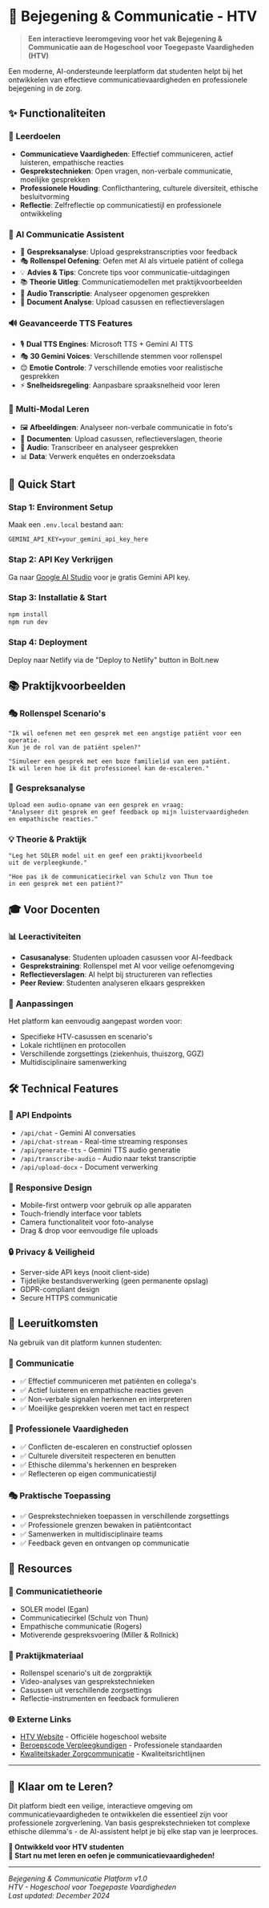 # 🏥 Bejegening & Communicatie - HTV

> **Een interactieve leeromgeving voor het vak Bejegening & Communicatie aan de Hogeschool voor Toegepaste Vaardigheden (HTV)**

Een moderne, AI-ondersteunde leerplatform dat studenten helpt bij het ontwikkelen van effectieve communicatievaardigheden en professionele bejegening in de zorg.

## ✨ Functionaliteiten

### 🎯 **Leerdoelen**
- **Communicatieve Vaardigheden**: Effectief communiceren, actief luisteren, empathische reacties
- **Gesprekstechnieken**: Open vragen, non-verbale communicatie, moeilijke gesprekken
- **Professionele Houding**: Conflicthantering, culturele diversiteit, ethische besluitvorming
- **Reflectie**: Zelfreflectie op communicatiestijl en professionele ontwikkeling

### 🤖 **AI Communicatie Assistent**
- 📝 **Gespreksanalyse**: Upload gesprekstranscripties voor feedback
- 🎭 **Rollenspel Oefening**: Oefen met AI als virtuele patiënt of collega
- 💡 **Advies & Tips**: Concrete tips voor communicatie-uitdagingen
- 📚 **Theorie Uitleg**: Communicatiemodellen met praktijkvoorbeelden
- 🎵 **Audio Transcriptie**: Analyseer opgenomen gesprekken
- 📄 **Document Analyse**: Upload casussen en reflectieverslagen

### 🔊 **Geavanceerde TTS Features**
- 🎙️ **Dual TTS Engines**: Microsoft TTS + Gemini AI TTS
- 🎭 **30 Gemini Voices**: Verschillende stemmen voor rollenspel
- 😊 **Emotie Controle**: 7 verschillende emoties voor realistische gesprekken
- ⚡ **Snelheidsregeling**: Aanpasbare spraaksnelheid voor leren

### 📁 **Multi-Modal Leren**
- 🖼️ **Afbeeldingen**: Analyseer non-verbale communicatie in foto's
- 📄 **Documenten**: Upload casussen, reflectieverslagen, theorie
- 🎵 **Audio**: Transcribeer en analyseer gesprekken
- 📊 **Data**: Verwerk enquêtes en onderzoeksdata

## 🚀 Quick Start

### Stap 1: Environment Setup
Maak een `.env.local` bestand aan:
```env
GEMINI_API_KEY=your_gemini_api_key_here
```

### Stap 2: API Key Verkrijgen
Ga naar [Google AI Studio](https://makersuite.google.com/app/apikey) voor je gratis Gemini API key.

### Stap 3: Installatie & Start
```bash
npm install
npm run dev
```

### Stap 4: Deployment
Deploy naar Netlify via de "Deploy to Netlify" button in Bolt.new

## 📚 Praktijkvoorbeelden

### 🎭 **Rollenspel Scenario's**
```
"Ik wil oefenen met een gesprek met een angstige patiënt voor een operatie. 
Kun je de rol van de patiënt spelen?"

"Simuleer een gesprek met een boze familielid van een patiënt. 
Ik wil leren hoe ik dit professioneel kan de-escaleren."
```

### 📝 **Gespreksanalyse**
```
Upload een audio-opname van een gesprek en vraag:
"Analyseer dit gesprek en geef feedback op mijn luistervaardigheden 
en empathische reacties."
```

### 💡 **Theorie & Praktijk**
```
"Leg het SOLER model uit en geef een praktijkvoorbeeld 
uit de verpleegkunde."

"Hoe pas ik de communicatiecirkel van Schulz von Thun toe 
in een gesprek met een patiënt?"
```

## 🎓 Voor Docenten

### 📊 **Leeractiviteiten**
- **Casusanalyse**: Studenten uploaden casussen voor AI-feedback
- **Gesprekstraining**: Rollenspel met AI voor veilige oefenomgeving
- **Reflectieverslagen**: AI helpt bij structureren van reflecties
- **Peer Review**: Studenten analyseren elkaars gesprekken

### 🔧 **Aanpassingen**
Het platform kan eenvoudig aangepast worden voor:
- Specifieke HTV-casussen en scenario's
- Lokale richtlijnen en protocollen
- Verschillende zorgsettings (ziekenhuis, thuiszorg, GGZ)
- Multidisciplinaire samenwerking

## 🛠️ Technical Features

### 🔌 **API Endpoints**
- `/api/chat` - Gemini AI conversaties
- `/api/chat-stream` - Real-time streaming responses
- `/api/generate-tts` - Gemini TTS audio generatie
- `/api/transcribe-audio` - Audio naar tekst transcriptie
- `/api/upload-docx` - Document verwerking

### 📱 **Responsive Design**
- Mobile-first ontwerp voor gebruik op alle apparaten
- Touch-friendly interface voor tablets
- Camera functionaliteit voor foto-analyse
- Drag & drop voor eenvoudige file uploads

### 🔒 **Privacy & Veiligheid**
- Server-side API keys (nooit client-side)
- Tijdelijke bestandsverwerking (geen permanente opslag)
- GDPR-compliant design
- Secure HTTPS communicatie

## 🎯 Leeruitkomsten

Na gebruik van dit platform kunnen studenten:

### 💬 **Communicatie**
- ✅ Effectief communiceren met patiënten en collega's
- ✅ Actief luisteren en empathische reacties geven
- ✅ Non-verbale signalen herkennen en interpreteren
- ✅ Moeilijke gesprekken voeren met tact en respect

### 🤝 **Professionele Vaardigheden**
- ✅ Conflicten de-escaleren en constructief oplossen
- ✅ Culturele diversiteit respecteren en benutten
- ✅ Ethische dilemma's herkennen en bespreken
- ✅ Reflecteren op eigen communicatiestijl

### 🎭 **Praktische Toepassing**
- ✅ Gesprekstechnieken toepassen in verschillende zorgsettings
- ✅ Professionele grenzen bewaken in patiëntcontact
- ✅ Samenwerken in multidisciplinaire teams
- ✅ Feedback geven en ontvangen op communicatie

## 🔗 Resources

### 📖 **Communicatietheorie**
- SOLER model (Egan)
- Communicatiecirkel (Schulz von Thun)
- Empathische communicatie (Rogers)
- Motiverende gespreksvoering (Miller & Rollnick)

### 🎥 **Praktijkmateriaal**
- Rollenspel scenario's uit de zorgpraktijk
- Video-analyses van gesprekstechnieken
- Casussen uit verschillende zorgsettings
- Reflectie-instrumenten en feedback formulieren

### 🌐 **Externe Links**
- [HTV Website](https://htv.nl) - Officiële hogeschool website
- [Beroepscode Verpleegkundigen](https://www.venvn.nl) - Professionele standaarden
- [Kwaliteitskader Zorgcommunicatie](https://www.zorginzicht.nl) - Kwaliteitsrichtlijnen

---

## 🎉 **Klaar om te Leren?**

Dit platform biedt een veilige, interactieve omgeving om communicatievaardigheden te ontwikkelen die essentieel zijn voor professionele zorgverlening. Van basis gesprekstechnieken tot complexe ethische dilemma's - de AI-assistent helpt je bij elke stap van je leerproces.

**💙 Ontwikkeld voor HTV studenten**  
**🚀 Start nu met leren en oefen je communicatievaardigheden!**

---

*Bejegening & Communicatie Platform v1.0*  
*HTV - Hogeschool voor Toegepaste Vaardigheden*  
*Last updated: December 2024*